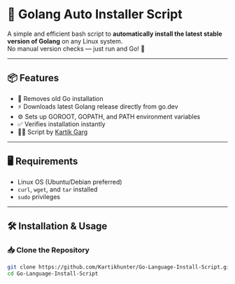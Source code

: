 # 🚀 Golang Auto Installer Script

A simple and efficient bash script to **automatically install the latest stable version of Golang** on any Linux system.  
No manual version checks — just run and Go! 💨

---

## 📦 Features

- 🧹 Removes old Go installation
- ⚡ Downloads latest Golang release directly from go.dev
- ⚙️ Sets up GOROOT, GOPATH, and PATH environment variables
- ✅ Verifies installation instantly
- 🧑‍💻 Script by [Kartik Garg](https://kartikhunter.github.io/)

---

## 🖥️ Requirements

- Linux OS (Ubuntu/Debian preferred)
- `curl`, `wget`, and `tar` installed
- `sudo` privileges

---

## 🛠️ Installation & Usage

### 📥 Clone the Repository

```bash
git clone https://github.com/Kartikhunter/Go-Language-Install-Script.git
cd Go-Language-Install-Script


